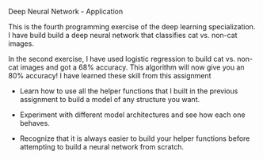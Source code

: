Deep Neural Network - Application

This is the fourth programming exercise of the deep learning specialization.
I have build build a deep neural network that classifies cat vs. non-cat images.


In the second exercise, I have  used logistic regression to build cat vs. non-cat images and got a 68% accuracy. This algorithm will now give you an 80% accuracy! 
I have learned these skill from this assignment

- Learn how to use all the helper functions that I built in the previous assignment to build a model of any structure you want.

- Experiment with different model architectures and see how each one behaves.

- Recognize that it is always easier to build your helper functions before attempting to build a neural network from scratch.


